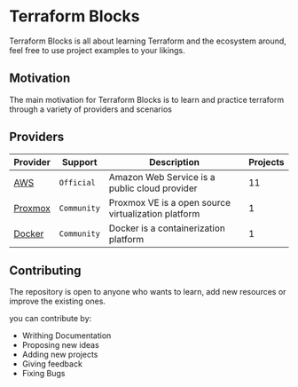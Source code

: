 # Terraform Blocks

Terraform Blocks is all about learning Terraform and the ecosystem around, feel free to use project examples to your likings.

## Motivation

The main motivation for Terraform Blocks is to learn and practice terraform through a variety of providers and scenarios

## Providers

| Provider              | Support     | Description                                         | Projects |
| --------------------- | ----------- | --------------------------------------------------- | -------- |
| [AWS](./aws/)         | `Official`  | Amazon Web Service is a public cloud provider       | 11       |
| [Proxmox](./proxmox/) | `Community` | Proxmox VE is a open source virtualization platform | 1        |
| [Docker](./docker/)   | `Community` | Docker is a containerization platform               | 1        |

## Contributing

The repository is open to anyone who wants to learn, add new resources or improve the existing ones.

you can contribute by:

-   Writhing Documentation
-   Proposing new ideas
-   Adding new projects
-   Giving feedback
-   Fixing Bugs
